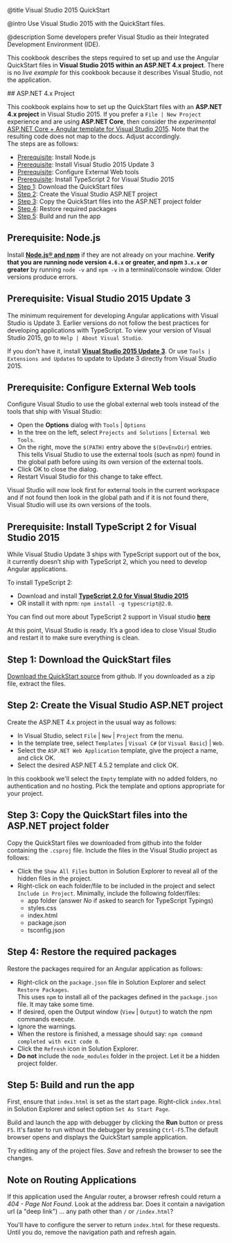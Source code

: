 @title
Visual Studio 2015 QuickStart

@intro
Use Visual Studio 2015 with the QuickStart files.

@description
<a id="top"></a>Some developers prefer Visual Studio as their Integrated Development Environment (IDE).

This cookbook describes the steps required to set up and use the
Angular QuickStart files in **Visual Studio 2015 within an ASP.NET 4.x project**.
There is no *live example* for this cookbook because it describes Visual Studio, not the application.

<a id="asp-net-4"></a>## ASP.NET 4.x Project

This cookbook explains how to set up the QuickStart files with an **ASP.NET 4.x project** in
Visual Studio 2015.
If you prefer a `File | New Project` experience and are using **ASP.NET Core**, 
then consider the _experimental_
<a href="http://blog.stevensanderson.com/2016/10/04/angular2-template-for-visual-studio/" target="_blank">ASP.NET Core + Angular template for Visual Studio 2015</a>. 
Note that the resulting code does not map to the docs. Adjust accordingly.   
The steps are as follows:

- [Prerequisite](#prereq1): Install Node.js
- [Prerequisite](#prereq2): Install Visual Studio 2015 Update 3
- [Prerequisite](#prereq3): Configure External Web tools
- [Prerequisite](#prereq4): Install TypeScript 2 for Visual Studio 2015
- [Step 1](#download): Download the QuickStart files
- [Step 2](#create-project): Create the Visual Studio ASP.NET project
- [Step 3](#copy): Copy the QuickStart files into the ASP.NET project folder
- [Step 4](#restore): Restore required packages
- [Step 5](#build-and-run): Build and run the app


<h2 id='prereq1'>
  Prerequisite: Node.js
</h2>

Install **[Node.js® and npm](https://nodejs.org/en/download/)**
if they are not already on your machine.
**Verify that you are running node version `4.6.x` or greater, and npm `3.x.x` or greater**
by running `node -v` and `npm -v` in a terminal/console window.
Older versions produce errors.


<h2 id='prereq2'>
  Prerequisite: Visual Studio 2015 Update 3
</h2>

The minimum requirement for developing Angular applications with Visual Studio is Update 3.
Earlier versions do not follow the best practices for developing applications with TypeScript.
To view your version of Visual Studio 2015, go to `Help | About Visual Studio`.

If you don't have it, install **[Visual Studio 2015 Update 3](https://www.visualstudio.com/en-us/news/releasenotes/vs2015-update3-vs)**.
Or use `Tools | Extensions and Updates` to update to Update 3 directly from Visual Studio 2015.


<h2 id='prereq3'>
  Prerequisite: Configure External Web tools
</h2>

Configure Visual Studio to use the global external web tools instead of the tools that ship with Visual Studio:

  * Open the **Options** dialog with `Tools` | `Options`
  * In the tree on the left, select `Projects and Solutions` | `External Web Tools`.
  * On the right, move the `$(PATH)` entry above the `$(DevEnvDir`) entries. This tells Visual Studio to
    use the external tools (such as npm) found in the global path before using its own version of the external tools.
  * Click OK to close the dialog.
  * Restart Visual Studio for this change to take effect.

Visual Studio will now look first for external tools in the current workspace and 
if not found then look in the global path and if it is not found there, Visual Studio
will use its own versions of the tools.


<h2 id='prereq4'>
  Prerequisite: Install TypeScript 2 for Visual Studio 2015
</h2>

While Visual Studio Update 3 ships with TypeScript support out of the box, it currently doesn’t ship with TypeScript 2, 
which you need to develop Angular applications.

To install TypeScript 2:
 * Download and install **[TypeScript 2.0 for Visual Studio 2015](http://download.microsoft.com/download/6/D/8/6D8381B0-03C1-4BD2-AE65-30FF0A4C62DA/TS2.0.3-TS-release20-nightly-20160921.1/TypeScript_Dev14Full.exe)**
 * OR install it with npm: `npm install -g typescript@2.0`.

You can find out more about TypeScript 2 support in Visual studio **[here](https://blogs.msdn.microsoft.com/typescript/2016/09/22/announcing-typescript-2-0/)**

At this point, Visual Studio is ready. It’s a good idea to close Visual Studio and 
restart it to make sure everything is clean.


<h2 id='download'>
  Step 1: Download the QuickStart files
</h2>

[Download the QuickStart source](https://github.com/angular/quickstart)
from github. If you downloaded as a zip file, extract the files.


<h2 id='create-project'>
  Step 2: Create the Visual Studio ASP.NET project
</h2>

Create the ASP.NET 4.x project in the usual way as follows:

* In Visual Studio, select `File` | `New` | `Project` from the menu.
* In the template tree, select `Templates` | `Visual C#` (or `Visual Basic`) | `Web`.
* Select the `ASP.NET Web Application` template, give the project a name, and click OK.
* Select the desired ASP.NET 4.5.2 template and click OK.

In this cookbook we'll select the `Empty` template with no added folders, 
no authentication and no hosting. Pick the template and options appropriate for your project.


<h2 id='copy'>
  Step 3: Copy the QuickStart files into the ASP.NET project folder
</h2>

Copy the QuickStart files we downloaded from github into the folder containing the `.csproj` file.
Include the files in the Visual Studio project as follows:

* Click the `Show All Files` button in Solution Explorer to reveal all of the hidden files in the project.
* Right-click on each folder/file to be included in the project and select `Include in Project`.
  Minimally, include the following folder/files:
  * app folder (answer *No*  if asked to search for TypeScript Typings)
  * styles.css
  * index.html
  * package.json
  * tsconfig.json
  

<h2 id='restore'>
  Step 4: Restore the required packages
</h2>

Restore the packages required for an Angular application as follows:

* Right-click on the `package.json` file in Solution Explorer and select `Restore Packages`.
  <br>This uses `npm` to install all of the packages defined in the `package.json` file. 
  It may take some time.
* If desired, open the Output window (`View` | `Output`) to watch the npm commands execute.
* Ignore the warnings.
* When the restore is finished, a message should say: `npm command completed with exit code 0`.
* Click the `Refresh` icon in Solution Explorer.
* **Do not** include the `node_modules` folder in the project. Let it be a hidden project folder.


<h2 id='build-and-run'>
  Step 5: Build and run the app
</h2>

First, ensure that `index.html` is set as the start page.
Right-click `index.html` in Solution Explorer and select option `Set As Start Page`.

Build and launch the app with debugger by clicking the **Run** button or press `F5`.
It's faster to run without the debugger by pressing `Ctrl-F5`.The default browser opens and displays the QuickStart sample application.

Try editing any of the project files. *Save* and refresh the browser to
see the changes. 


<h2 id='routing'>
  Note on Routing Applications
</h2>

If this application used the Angular router, a browser refresh could return a *404 - Page Not Found*.
Look at the address bar. Does it contain a navigation url (a "deep link") ... any path other than `/` or `/index.html`? 

You'll have to configure the server to return `index.html` for these requests.
Until you do, remove the navigation path and refresh again. 